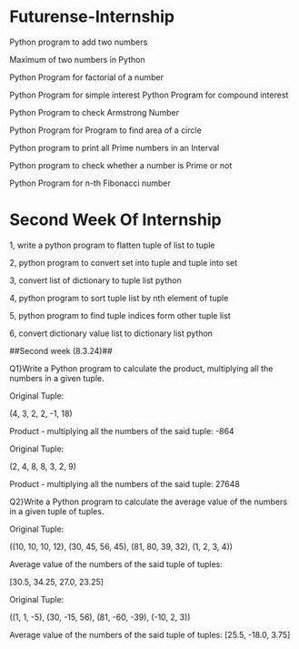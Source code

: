 # Futurense-Internship

Python program to add two numbers 

Maximum of two numbers in Python

Python Program for factorial of a number

Python Program for simple interest Python Program for compound interest

Python Program to check Armstrong Number

Python Program for Program to find area of a circle

Python program to print all Prime numbers in an Interval

Python program to check whether a number is Prime or not

Python Program for n-th Fibonacci number

# Second Week Of Internship

1, write a python program to flatten tuple of list to tuple

2, python program to convert set into tuple and tuple into set

3, convert list of dictionary to tuple list python

4, python program to sort tuple list by nth element of tuple

5, python program to find tuple indices form other tuple list

6, convert dictionary value list to dictionary list python

##Second week (8.3.24)##

Q1}Write a Python program to calculate the product, multiplying all the numbers in a given tuple.

Original Tuple:

(4, 3, 2, 2, -1, 18)

Product - multiplying all the numbers of the said tuple: -864

Original Tuple:

(2, 4, 8, 8, 3, 2, 9)

Product - multiplying all the numbers of the said tuple: 27648


Q2}Write a Python program to calculate the average value of the numbers in a given tuple of tuples.

Original Tuple:

((10, 10, 10, 12), (30, 45, 56, 45), (81, 80, 39, 32), (1, 2, 3, 4))

Average value of the numbers of the said tuple of tuples:

[30.5, 34.25, 27.0, 23.25]

Original Tuple:

((1, 1, -5), (30, -15, 56), (81, -60, -39), (-10, 2, 3))

Average value of the numbers of the said tuple of tuples:
[25.5, -18.0, 3.75]


